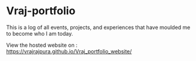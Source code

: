 # Vraj-portfolio
This is a log of all events, projects, and experiences that have moulded me to become who I am today.

View the hosted website on : https://vrajrajpura.github.io/Vraj_portfolio_website/
